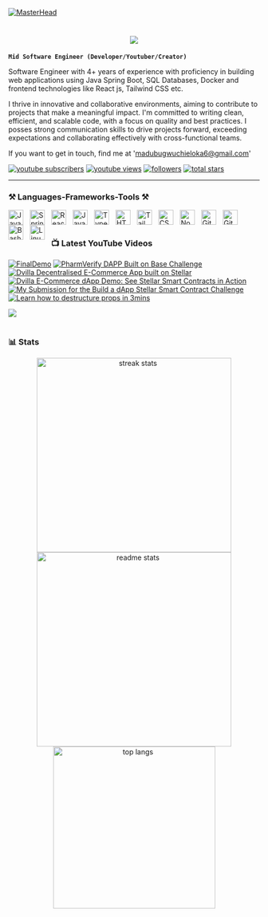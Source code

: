 
[![MasterHead](https://media.licdn.com/dms/image/D4D16AQETU_oHMfeilA/profile-displaybackgroundimage-shrink_350_1400/0/1717535297685?e=1723680000&v=beta&t=T6CLZdG11BXgtzUdv8gezqei2nrL_VLjPghh8g7JfJo)](https://linkedin.com/in/chieloka-madubugwu-java)

#
<h1 align="center">
    <img src="https://readme-typing-svg.herokuapp.com/?font=Righteous&size=35&center=true&vCenter=true&width=500&height=70&duration=4000&lines=Hi+There!+👋;+I'm+Chieloka+Madubugwu!;" />
</h1>

**`Mid Software Engineer (Developer/Youtuber/Creator)`**

Software Engineer with 4+ years of experience with proficiency in building web applications using Java Spring Boot, SQL Databases, Docker and frontend technologies like React js, Tailwind CSS etc. 

I thrive in innovative and collaborative environments, aiming to contribute to projects that make a meaningful impact. I'm committed to writing clean, efficient, and scalable code, with a focus on quality and best practices. I posses strong communication skills to drive projects forward, exceeding expectations and collaborating effectively with cross-functional teams.

If you want to get in touch, find me at 'madubugwuchieloka6@gmail.com'

   <p align="left">
      <a href="https://www.youtube.com/@chielokacodes?sub_confirmation=1">
         <img alt="youtube subscribers" title="Subscribe to my YouTube channel" src="https://custom-icon-badges.demolab.com/youtube/channel/subscribers/UCxeidn-jDJX0699p2XM3xhA?color=%23E05D44&label=SUBSCRIBE&logo=video&logoColor=white&style=for-the-badge&labelColor=CE4630"/></a> 
      <a href="https://www.youtube.com/@chielokacodes">
         <img alt="youtube views" title="YouTube views" src="https://custom-icon-badges.demolab.com/youtube/channel/views/UCxeidn-jDJX0699p2XM3xhA?color=%23E1AD0E&logo=eye&logoColor=white&style=for-the-badge&labelColor=C79600"/></a> 
      <a href="https://github.com/Chielokacode?tab=followers">
         <img alt="followers" title="Follow me on Github" src="https://custom-icon-badges.demolab.com/github/followers/chielokacode?color=236ad3&labelColor=1155ba&style=for-the-badge&logo=person-add&label=Follow&logoColor=white"/></a>
      <a href="https://github.com/Chielokacode?tab=repositories&sort=stargazers">
         <img alt="total stars" title="Total stars on GitHub" src="https://custom-icon-badges.demolab.com/github/stars/chielokacode?color=55960c&style=for-the-badge&labelColor=488207&logo=star"/></a>
   </p>

---
 ### ⚒️ Languages-Frameworks-Tools ⚒️

<img align="left" alt="Java" width="30px" style="padding-right:10px;" src="https://cdn.jsdelivr.net/gh/devicons/devicon/icons/java/java-original.svg"/>
<img align="left" alt="Spring" width="30px" style="padding-right:10px;" src="https://cdn.jsdelivr.net/gh/devicons/devicon/icons/spring/spring-original.svg" />
<img align="left" alt="React" width="30px" style="padding-right:10px;" src="https://cdn.jsdelivr.net/gh/devicons/devicon/icons/react/react-original.svg" />
<img align="left" alt="JavaScript" width="30px" style="padding-right:10px;" src="https://cdn.jsdelivr.net/gh/devicons/devicon/icons/javascript/javascript-plain.svg" />
<img align="left" alt="TypeScript" width="30px" style="padding-right:10px;" src="https://cdn.jsdelivr.net/gh/devicons/devicon/icons/typescript/typescript-plain.svg" />
<img align="left" alt="HTML" width="30px" style="padding-right:10px;" src="https://cdn.jsdelivr.net/gh/devicons/devicon/icons/html5/html5-plain.svg" />
<img align="left" alt="Tailwind CSS" width="30px" style="padding-right:10px;" src="https://upload.wikimedia.org/wikipedia/commons/d/d5/Tailwind_CSS_Logo.svg" />
<img align="left" alt="CSS" width="30px" style="padding-right:10px;" src="https://cdn.jsdelivr.net/gh/devicons/devicon/icons/css3/css3-plain.svg" />
<img align="left" alt="NodeJS" width="30px" style="padding-right:10px;" src="https://cdn.jsdelivr.net/gh/devicons/devicon/icons/nodejs/nodejs-original.svg" />
<img align="left" alt="GitHub" width="30px" style="padding-right:10px;" src="https://cdn.jsdelivr.net/gh/devicons/devicon/icons/github/github-original.svg" />
<img align="left" alt="Git" width="30px" style="padding-right:10px;" src="https://cdn.jsdelivr.net/gh/devicons/devicon/icons/git/git-original.svg" />
<img align="left" alt="Bash" width="30px" style="padding-right:10px;" src="https://cdn.jsdelivr.net/gh/devicons/devicon/icons/bash/bash-original.svg" />
<img align="left" alt="Linux" width="30px" style="padding-right:10px;" src="https://cdn.jsdelivr.net/gh/devicons/devicon/icons/linux/linux-original.svg" />

<br />

#

### 📺 Latest YouTube Videos

<!-- BEGIN YOUTUBE-CARDS -->
[![FinalDemo](https://ytcards.demolab.com/?id=r5dS1ZzRHUw&title=FinalDemo&lang=en&timestamp=1728674878&background_color=%230d1117&title_color=%23ffffff&stats_color=%23dedede&max_title_lines=1&width=250&border_radius=5&duration=771 "FinalDemo")](https://www.youtube.com/watch?v=r5dS1ZzRHUw)
[![PharmVerify DAPP Built on Base Challenge](https://ytcards.demolab.com/?id=ZdTlOVHWtlY&title=PharmVerify+DAPP+Built+on+Base+Challenge&lang=en&timestamp=1728674866&background_color=%230d1117&title_color=%23ffffff&stats_color=%23dedede&max_title_lines=1&width=250&border_radius=5&duration=465 "PharmVerify DAPP Built on Base Challenge")](https://www.youtube.com/watch?v=ZdTlOVHWtlY)
[![Dvilla Decentralised E-Commerce App built on Stellar](https://ytcards.demolab.com/?id=JScRbujVQnU&title=Dvilla+Decentralised+E-Commerce+App+built+on+Stellar&lang=en&timestamp=1724538393&background_color=%230d1117&title_color=%23ffffff&stats_color=%23dedede&max_title_lines=1&width=250&border_radius=5&duration=523 "Dvilla Decentralised E-Commerce App built on Stellar")](https://www.youtube.com/watch?v=JScRbujVQnU)
[![Dvilla E-Commerce dApp Demo: See Stellar Smart Contracts in Action](https://ytcards.demolab.com/?id=tsdbotowpKA&title=Dvilla+E-Commerce+dApp+Demo%3A+See+Stellar+Smart+Contracts+in+Action&lang=en&timestamp=1724019672&background_color=%230d1117&title_color=%23ffffff&stats_color=%23dedede&max_title_lines=1&width=250&border_radius=5&duration=171 "Dvilla E-Commerce dApp Demo: See Stellar Smart Contracts in Action")](https://www.youtube.com/watch?v=tsdbotowpKA)
[![My Submission for the Build a dApp Stellar Smart Contract Challenge](https://ytcards.demolab.com/?id=Jsl7OfSNfOw&title=My+Submission+for+the+Build+a+dApp+Stellar+Smart+Contract+Challenge&lang=en&timestamp=1723747198&background_color=%230d1117&title_color=%23ffffff&stats_color=%23dedede&max_title_lines=1&width=250&border_radius=5&duration=926 "My Submission for the Build a dApp Stellar Smart Contract Challenge")](https://www.youtube.com/watch?v=Jsl7OfSNfOw)
[![Learn how to destructure props in 3mins](https://ytcards.demolab.com/?id=2phWBRnLmL4&title=Learn+how+to+destructure+props+in+3mins&lang=en&timestamp=1721366854&background_color=%230d1117&title_color=%23ffffff&stats_color=%23dedede&max_title_lines=1&width=250&border_radius=5&duration=178 "Learn how to destructure props in 3mins")](https://www.youtube.com/watch?v=2phWBRnLmL4)
<!-- END YOUTUBE-CARDS -->

[<img src="https://custom-icon-badges.demolab.com/badge/-Subscribe%20For%20More-red?style=for-the-badge&logo=video&logoColor=white"/>](https://www.youtube.com/@chielokacodes?sub_confirmation=1)

#

### 📊 Stats

<div align=center>
  <img width=390 src="https://github-readme-streak-stats-salesp07.vercel.app/?user=chielokacode&count_private=true&theme=react&border_radius=10" alt="streak stats"/>
  <img width=390 src="https://github-readme-stats-salesp07.vercel.app/api?username=chielokacode&count_private=true&show_icons=true&theme=react&rank_icon=github&border_radius=10" alt="readme stats" />
  <br/>
  <img width=325 align="center" src="https://github-readme-stats.vercel.app/api/top-langs/?username=chielokacode&hide=HTML&langs_count=8&layout=donut-vertical&theme=react&border_radius=10&size_weight=0.5&count_weight=0.5&exclude_repo=github-readme-stats" alt="top langs" />
</div>

#

[youtube]: https://youtube.com/@chielokacodes

